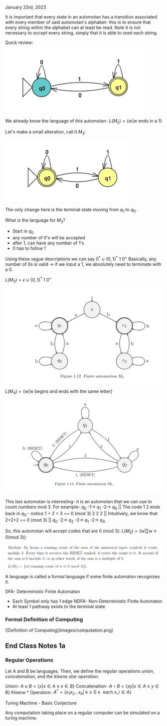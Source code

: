 January 23rd, 2023

It is important that every state in an automotan has a transition associated with every member of said automotan's alphabet- this is to ensure that every string within the alphabet can at least be read. Note it is not necessary to <i>accept</i> every string, simply that it is able to <i>read</i> each string.

Quick review:

![Automotan M_2](images/m2.png)

We already know the language of this automotan- $L(M_2) = \{ w | w \text{ ends in a 1} \}$

Let's make a small alteration, call it $M_3$:

![Automotan M_3](images/m3.png)

The only change here is the terminal state moving from $q_1$ to $q_0$.

What is the language for $M_3$?

- Start in $q_0$
- any number of 0's will be accepted
- after 1, can have any number of 1's
- 0 has to follow 1

Using these vague descriptions we can say $0^* \cup \{0, 1\}^* \ 1 \ 0^+$
Basically, any number of 0s is valid -> if we input a 1, we absolutely need to terminate with a 0.

$L(M_3) = \epsilon \cup \{0, 1\}^* \ 1 \ 0^+$

![Automotan M_4](images/m4.png)

$L(M_4) = \{w | w \text{ begins and ends with the same letter} \}$

![Automotan M_5](images/m5.png)

This last automotan is interesting- it is an automotan that we can use to count numbers mod 3. For example-
$q_0$ -1-> $q_1$ -2-> $q_0$ || The code 1 2 ends back in $q_0$ - notice 1 + 2 = 3 == 0 (mod 3)
2 2 2 || Intuitively, we know that 2+2+2 == 0 (mod 3) || $q_0$ -2-> $q_2$ -2-> $q_1$ -2-> $q_0$

So, this automotan will accept codes that are 0 (mod 3):
$L(M_5) = \{ w | \sum{w} \equiv 0 (\text{mod 3})\}$

![Description of M_5 Language](images/desc_m5.png)


A language is called a formal language if some finite automaton recognizes it.

DFA- Deterministic Finite Automaton
- Each Symbol only has 1 edge
NDFA- Non-Deterministic Finite Automaton
- At least 1 pathway exists to the terminal state

<h3> Formal Definition of Computing </h3>
![Definition of Computing](images/computation.png)

<h2> End Class Notes 1a </h2>

<h3> Regular Operations </h3>

Let A and B be languages. Then, we define the regular operations *union*, *concatenation*, and *the kleene star operation*.

Union- $A \cup B = \{ x | x \in A \vee x \in B \}$
Concatenation- $A \circ B = \{ xy | x \in A \wedge y \in B\}$
Kleene * Operation- $A^* = \{ x_1 x_2 \text{...} x_k \text{| k} \geq 0 \wedge \text{ each x_i} \in A\}$


Turing Machine - Basic Conjecture

Any computation taking place on a regular computer can be simulated on a turing machine.
